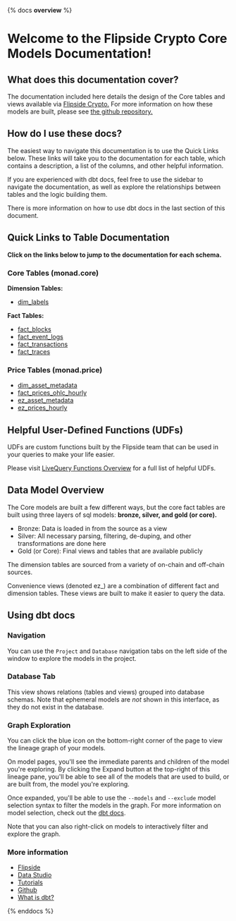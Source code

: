 {% docs __overview__ %}

# Welcome to the Flipside Crypto Core Models Documentation!

## **What does this documentation cover?**
The documentation included here details the design of the Core tables and views available via [Flipside Crypto.](https://flipsidecrypto.xyz/) For more information on how these models are built, please see [the github repository.](https://github.com/FlipsideCrypto/monad-models)

## **How do I use these docs?**
The easiest way to navigate this documentation is to use the Quick Links below. These links will take you to the documentation for each table, which contains a description, a list of the columns, and other helpful information.

If you are experienced with dbt docs, feel free to use the sidebar to navigate the documentation, as well as explore the relationships between tables and the logic building them.

There is more information on how to use dbt docs in the last section of this document.

## **Quick Links to Table Documentation**

**Click on the links below to jump to the documentation for each schema.**

### Core Tables (monad.core)

**Dimension Tables:**
- [dim_labels](https://flipsidecrypto.github.io/monad-models/#!/model/model.fsc_evm.core__dim_labels)

**Fact Tables:**
- [fact_blocks](https://flipsidecrypto.github.io/monad-models/#!/model/model.fsc_evm.core__fact_blocks)
- [fact_event_logs](https://flipsidecrypto.github.io/monad-models/#!/model/model.fsc_evm.core__fact_event_logs)
- [fact_transactions](https://flipsidecrypto.github.io/monad-models/#!/model/model.fsc_evm.core__fact_transactions)
- [fact_traces](https://flipsidecrypto.github.io/monad-models/#!/model/model.fsc_evm.core__fact_traces)

### Price Tables (monad.price)
- [dim_asset_metadata](https://flipsidecrypto.github.io/monad-models/#!/model/model.fsc_evm.price__dim_asset_metadata)
- [fact_prices_ohlc_hourly](https://flipsidecrypto.github.io/monad-models/#!/model/model.fsc_evm.price__fact_prices_ohlc_hourly)
- [ez_asset_metadata](https://flipsidecrypto.github.io/monad-models/#!/model/model.fsc_evm.price__ez_asset_metadata)
- [ez_prices_hourly](https://flipsidecrypto.github.io/monad-models/#!/model/model.fsc_evm.price__ez_prices_hourly)

## **Helpful User-Defined Functions (UDFs)**

UDFs are custom functions built by the Flipside team that can be used in your queries to make your life easier. 

Please visit [LiveQuery Functions Overview](https://flipsidecrypto.github.io/livequery-models/#!/overview) for a full list of helpful UDFs.

## **Data Model Overview**

The Core models are built a few different ways, but the core fact tables are built using three layers of sql models: **bronze, silver, and gold (or core).**

- Bronze: Data is loaded in from the source as a view
- Silver: All necessary parsing, filtering, de-duping, and other transformations are done here
- Gold (or Core): Final views and tables that are available publicly

The dimension tables are sourced from a variety of on-chain and off-chain sources.

Convenience views (denoted ez_) are a combination of different fact and dimension tables. These views are built to make it easier to query the data.

## **Using dbt docs**
### Navigation

You can use the ```Project``` and ```Database``` navigation tabs on the left side of the window to explore the models in the project.

### Database Tab

This view shows relations (tables and views) grouped into database schemas. Note that ephemeral models are *not* shown in this interface, as they do not exist in the database.

### Graph Exploration

You can click the blue icon on the bottom-right corner of the page to view the lineage graph of your models.

On model pages, you'll see the immediate parents and children of the model you're exploring. By clicking the Expand button at the top-right of this lineage pane, you'll be able to see all of the models that are used to build, or are built from, the model you're exploring.

Once expanded, you'll be able to use the ```--models``` and ```--exclude``` model selection syntax to filter the models in the graph. For more information on model selection, check out the [dbt docs](https://docs.getdbt.com/docs/model-selection-syntax).

Note that you can also right-click on models to interactively filter and explore the graph.


### **More information**
- [Flipside](https://flipsidecrypto.xyz/)
- [Data Studio](https://flipsidecrypto.xyz/studio)
- [Tutorials](https://docs.flipsidecrypto.com/our-data/tutorials)
- [Github](https://github.com/FlipsideCrypto/monad-models)
- [What is dbt?](https://docs.getdbt.com/docs/introduction)

{% enddocs %}